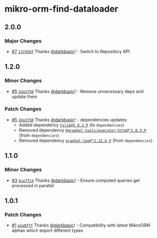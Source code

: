 # mikro-orm-find-dataloader

## 2.0.0

### Major Changes

- [#7](https://github.com/darkbasic/mikro-orm-dataloaders/pull/7) [`137d5df`](https://github.com/darkbasic/mikro-orm-dataloaders/commit/137d5dfed079ab6676f7915ea28cc76ca2c0775c) Thanks [@darkbasic](https://github.com/darkbasic)! - Switch to Repository API

## 1.2.0

### Minor Changes

- [#5](https://github.com/darkbasic/mikro-orm-dataloaders/pull/5) [`2da3750`](https://github.com/darkbasic/mikro-orm-dataloaders/commit/2da37501acfb05ee962f286fd6ed794af87e7999) Thanks [@darkbasic](https://github.com/darkbasic)! - Remove unnecessary deps and update them

### Patch Changes

- [#5](https://github.com/darkbasic/mikro-orm-dataloaders/pull/5) [`2da3750`](https://github.com/darkbasic/mikro-orm-dataloaders/commit/2da37501acfb05ee962f286fd6ed794af87e7999) Thanks [@darkbasic](https://github.com/darkbasic)! - dependencies updates:
  - Added dependency [`tslib@2.6.2` ↗︎](https://www.npmjs.com/package/tslib/v/2.6.2) (to `dependencies`)
  - Removed dependency [`@graphql-tools/executor-http@^1.0.3` ↗︎](https://www.npmjs.com/package/@graphql-tools/executor-http/v/1.0.3) (from `dependencies`)
  - Removed dependency [`graphql-tag@^2.12.6` ↗︎](https://www.npmjs.com/package/graphql-tag/v/2.12.6) (from `dependencies`)

## 1.1.0

### Minor Changes

- [#3](https://github.com/darkbasic/mikro-orm-dataloaders/pull/3) [`4ce7f14`](https://github.com/darkbasic/mikro-orm-dataloaders/commit/4ce7f14f0c6ce8b86146c950829ea7d6e79992c6) Thanks [@darkbasic](https://github.com/darkbasic)! - Ensure computed queries get processed in parallel

## 1.0.1

### Patch Changes

- [#1](https://github.com/darkbasic/mikro-orm-dataloaders/pull/1) [`a1a0fff`](https://github.com/darkbasic/mikro-orm-dataloaders/commit/a1a0fff0a7c2ea814ec687027d42e8aa2ca04f47) Thanks [@darkbasic](https://github.com/darkbasic)! - Compatibility with latest MikroORM alphas which export different types
